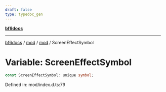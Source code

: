```yaml
---
draft: false
type: typedoc_gen
---
```


[**bf6docs**](../../../_index.md)

***

[bf6docs](../../../_index.md) / [mod](../../_index.md) / [mod](../_index.md) / ScreenEffectSymbol

# Variable: ScreenEffectSymbol

```ts
const ScreenEffectSymbol: unique symbol;
```

Defined in: mod/index.d.ts:79
